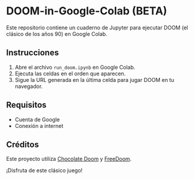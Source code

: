 # DOOM-in-Google-Colab (BETA)

Este repositorio contiene un cuaderno de Jupyter para ejecutar DOOM (el clásico de los años 90) en Google Colab.

## Instrucciones

1. Abre el archivo `run_doom.ipynb` en Google Colab.
2. Ejecuta las celdas en el orden que aparecen.
3. Sigue la URL generada en la última celda para jugar DOOM en tu navegador.

## Requisitos

- Cuenta de Google
- Conexión a internet

## Créditos

Este proyecto utiliza [Chocolate Doom](https://www.chocolate-doom.org/) y [FreeDoom](https://freedoom.github.io/).

¡Disfruta de este clásico juego!

